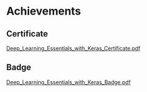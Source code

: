 

# Achievements
## Certificate
[Deep_Learning_Essentials_with_Keras_Certificate.pdf](https://prod-files-secure.s3.us-west-2.amazonaws.com/03e82b26-cccb-4906-bb56-adabcbdc0655/f5cf1405-8a02-49a4-beb6-3d50b033ba6e/Deep_Learning_Essentials_with_Keras_Certificate.pdf?X-Amz-Algorithm=AWS4-HMAC-SHA256&X-Amz-Content-Sha256=UNSIGNED-PAYLOAD&X-Amz-Credential=ASIAZI2LB466TZXD7CGD%2F20250205%2Fus-west-2%2Fs3%2Faws4_request&X-Amz-Date=20250205T024311Z&X-Amz-Expires=3600&X-Amz-Security-Token=IQoJb3JpZ2luX2VjECAaCXVzLXdlc3QtMiJHMEUCIQCuj0Mak0Ynz1PepxB6riJPIs1gjp1kna9RVmuf7EmtvwIgcHrbkv7g%2FHrdSdTG%2Bd56mWgEc6%2BrTsxi4jFzsZFay5cq%2FwMIORAAGgw2Mzc0MjMxODM4MDUiDGBBIRYECo9FF18RPCrcA9muMIQXVrdRg%2FO%2FTkbwouObGttGqoF8ulMFr1PrHUnE9%2FOa8hUvSM3Hh9iTJoDGNlAHRV6jnWOma8mdaHGSxD2Z1ApGuvhk%2BAt%2FT%2F6J03UTWFB0j2DILxn0Cgduau00gpu8akLvorUUhScwJkdK%2FGXl%2BveCkzqTfxvXkKF49MWO8v2qJFG4OgJ1M77%2F6w9%2BMTwdrZ%2BJF16bGe3%2B3sWPnyI75uSSGc5h0rPtBSdEaYbzccTKQDNKeOTA%2BR0NfUu2n%2FME%2Fe6pIlFy5Aoihl3knzm1PV46D1%2BuGbHjPNb6pKQfxluhz7bKdaUrJe5BMt4gjYtXF3liO%2Fe%2Bk%2FDUjv4Nxl7AzMbcSe1Hh8e%2BesXN7BT33cPcn10Ar4hmE1GKGXtnCPdaWVgs4K7gKwiWxAgdzY3nM2cF5wsNG00B4iYLq%2BvT2xlZ3KTbXS75cmGvMMrxhGnQAtR8RalrNwEVolPENH74gEwGEoz16LyrsgGoOwIdJd5oqg%2B5e4IbxgRhJ9TPoYKPtrsOrTQmwifZAwNM3XwaSOSrGUmiKEfMwqyV1SEkgBZgckk8J%2BzfD8KKrGAq11AMiRgv1UDBMHnqT9xU4Nv2%2BC49clhNnfOkjmFCpUSdEoVqAL%2B6qZEoTxACMPLMir0GOqUB7d%2FBRcivt0uVrHKYyssTj6FNHzTDh2xL2BYIqxLRmFI5B9QKZq6r1%2BiSzMPo4Jghu9n2qgXVCS91E8%2BdvrSJRhJoIc7ZEfWxv5XPD9GCanbSYXZUX0RCG%2FxnVz%2F3TrB4eMEnu3aZkNKl53GH1baw41U%2BlbfDpq3X3zQkZqitf00ZFYLLIhPEgLT7UNrLcIOtgbZwiOn3J1wbaLv0wW5Hry%2FeS%2BOw&X-Amz-Signature=3811097794b00873d8d38283a37297cd16f2dd8038713aadf5743f1ae222907a&X-Amz-SignedHeaders=host&x-id=GetObject)
## Badge
[Deep_Learning_Essentials_with_Keras_Badge.pdf](https://prod-files-secure.s3.us-west-2.amazonaws.com/03e82b26-cccb-4906-bb56-adabcbdc0655/5c209097-6d96-477f-a031-edc11aa6225f/Deep_Learning_Essentials_with_Keras_Badge.pdf?X-Amz-Algorithm=AWS4-HMAC-SHA256&X-Amz-Content-Sha256=UNSIGNED-PAYLOAD&X-Amz-Credential=ASIAZI2LB466TZXD7CGD%2F20250205%2Fus-west-2%2Fs3%2Faws4_request&X-Amz-Date=20250205T024311Z&X-Amz-Expires=3600&X-Amz-Security-Token=IQoJb3JpZ2luX2VjECAaCXVzLXdlc3QtMiJHMEUCIQCuj0Mak0Ynz1PepxB6riJPIs1gjp1kna9RVmuf7EmtvwIgcHrbkv7g%2FHrdSdTG%2Bd56mWgEc6%2BrTsxi4jFzsZFay5cq%2FwMIORAAGgw2Mzc0MjMxODM4MDUiDGBBIRYECo9FF18RPCrcA9muMIQXVrdRg%2FO%2FTkbwouObGttGqoF8ulMFr1PrHUnE9%2FOa8hUvSM3Hh9iTJoDGNlAHRV6jnWOma8mdaHGSxD2Z1ApGuvhk%2BAt%2FT%2F6J03UTWFB0j2DILxn0Cgduau00gpu8akLvorUUhScwJkdK%2FGXl%2BveCkzqTfxvXkKF49MWO8v2qJFG4OgJ1M77%2F6w9%2BMTwdrZ%2BJF16bGe3%2B3sWPnyI75uSSGc5h0rPtBSdEaYbzccTKQDNKeOTA%2BR0NfUu2n%2FME%2Fe6pIlFy5Aoihl3knzm1PV46D1%2BuGbHjPNb6pKQfxluhz7bKdaUrJe5BMt4gjYtXF3liO%2Fe%2Bk%2FDUjv4Nxl7AzMbcSe1Hh8e%2BesXN7BT33cPcn10Ar4hmE1GKGXtnCPdaWVgs4K7gKwiWxAgdzY3nM2cF5wsNG00B4iYLq%2BvT2xlZ3KTbXS75cmGvMMrxhGnQAtR8RalrNwEVolPENH74gEwGEoz16LyrsgGoOwIdJd5oqg%2B5e4IbxgRhJ9TPoYKPtrsOrTQmwifZAwNM3XwaSOSrGUmiKEfMwqyV1SEkgBZgckk8J%2BzfD8KKrGAq11AMiRgv1UDBMHnqT9xU4Nv2%2BC49clhNnfOkjmFCpUSdEoVqAL%2B6qZEoTxACMPLMir0GOqUB7d%2FBRcivt0uVrHKYyssTj6FNHzTDh2xL2BYIqxLRmFI5B9QKZq6r1%2BiSzMPo4Jghu9n2qgXVCS91E8%2BdvrSJRhJoIc7ZEfWxv5XPD9GCanbSYXZUX0RCG%2FxnVz%2F3TrB4eMEnu3aZkNKl53GH1baw41U%2BlbfDpq3X3zQkZqitf00ZFYLLIhPEgLT7UNrLcIOtgbZwiOn3J1wbaLv0wW5Hry%2FeS%2BOw&X-Amz-Signature=f5820923a369bee85d60b30e0c17015ef4b8900d57f1dcd0797d74c696e3cda5&X-Amz-SignedHeaders=host&x-id=GetObject)
